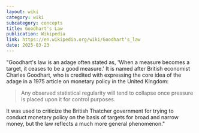 ```yaml
---
layout: wiki
category: wiki
subcategory: concepts
title: Goodhart's Law
publication: Wikipedia
link: https://en.wikipedia.org/wiki/Goodhart's_law
date: 2025-03-23
---
```


"Goodhart's law is an adage often stated as, 'When a measure becomes a target, it ceases to be a good measure.' It is named after British economist Charles Goodhart, who is credited with expressing the core idea of the adage in a 1975 article on monetary policy in the United Kingdom:

> Any observed statistical regularity will tend to collapse once pressure is placed upon it for control purposes.

It was used to criticize the British Thatcher government for trying to conduct monetary policy on the basis of targets for broad and narrow money, but the law reflects a much more general phenomenon."
